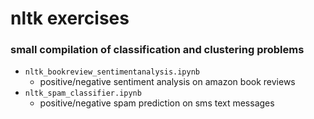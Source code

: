 # nltk exercises
### small compilation of classification and clustering problems

- `nltk_bookreview_sentimentanalysis.ipynb`
  - positive/negative sentiment analysis on amazon book reviews
- `nltk_spam_classifier.ipynb`
  - positive/negative spam prediction on sms text messages
